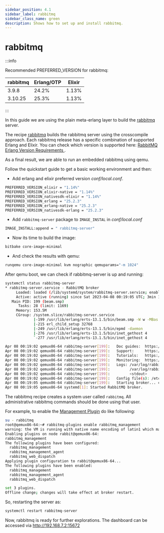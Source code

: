 ```yaml
---
sidebar_position: 4.1
sidebar_label: rabbitmq
sidebar_class_name: green
description: Shows how to set up and install rabbitmq.
---
```


# rabbitmq

:::info

Recommended PREFERRED_VERSION for rabbitmq:

| rabbitmq | Erlang/OTP | Elixir |
| ---------| ---------- | ------ |
| 3.9.8    | 24.2%      | 1.13%  |
| 3.10.25  | 25.3%      | 1.13%  |

:::

In this guide we are using the plain meta-erlang layer to build the
[rabbitmq](https://www.rabbitmq.com/) server.

The recipe
[rabbitmq](https://github.com/meta-erlang/meta-erlang/blob/master/recipes-connectivity/rabbitmq/)
builds the rabbitmq server using the crosscompile approach. Each rabbitmq
release has a specific combination of supported Erlang and Elixir. You can check
which version is supported here:
[ RabbitMQ Erlang Version Requirements ](https://www.rabbitmq.com/which-erlang.html).

As a final result, we are able to run an embedded rabbitmq using qemu.

Follow the quickstart guide to get a basic working environment and then:

- Add erlang and elixir preferred version _conf/local.conf_.

```bash
PREFERRED_VERSION_elixir = "1.14%"
PREFERRED_VERSION_elixir-native = "1.14%"
PREFERRED_VERSION_nativesdk-elixir = "1.14%"
PREFERRED_VERSION_erlang = "25.2.3"
PREFERRED_VERSION_erlang-native = "25.2.3"
PREFERRED_VERSION_nativesdk-erlang = "25.2.3"
```

- Add `rabbitmq-server` package to `IMAGE_INSTAL` in _conf/local.conf_

```bash
IMAGE_INSTALL:append = " rabbitmq-server"
```

- Now its time to build the image:

```bash
bitbake core-image-minimal
```

- And check the results with qemu:

```bash
runqemu core-image-minimal kvm nographic qemuparams="-m 1024"
```

After qemu boot, we can check if rabbitmq-server is up and running:

```bash
systemctl status rabbitmq-server
* rabbitmq-server.service - RabbitMQ broker
     Loaded: loaded (/lib/systemd/system/rabbitmq-server.service; enabled; preset: enabled)
     Active: active (running) since Sat 2023-04-08 00:19:05 UTC; 3min 1s ago
   Main PID: 199 (beam.smp)
      Tasks: 28 (limit: 1169)
     Memory: 153.5M
     CGroup: /system.slice/rabbitmq-server.service
             |-199 /usr/lib/erlang/erts-13.1.5/bin/beam.smp -W w -MBas ageffcbf -MHas ageffcbf -MBlmbcs 512 -MHlmbcs 512 -MMmcs 30 -P 1048576 -t 5000000 -stbt db -zdbbl 128000 -sbwt none -sbwtdcpu none -sb...
             |-215 erl_child_setup 32768
             |-249 /usr/lib/erlang/erts-13.1.5/bin/epmd -daemon
             |-276 /usr/lib/erlang/erts-13.1.5/bin/inet_gethost 4
             `-277 /usr/lib/erlang/erts-13.1.5/bin/inet_gethost 4

Apr 08 00:19:02 qemux86-64 rabbitmq-server[199]:   Doc guides:  https://rabbitmq.com/documentation.html
Apr 08 00:19:02 qemux86-64 rabbitmq-server[199]:   Support:     https://rabbitmq.com/contact.html
Apr 08 00:19:02 qemux86-64 rabbitmq-server[199]:   Tutorials:   https://rabbitmq.com/getstarted.html
Apr 08 00:19:02 qemux86-64 rabbitmq-server[199]:   Monitoring:  https://rabbitmq.com/monitoring.html
Apr 08 00:19:02 qemux86-64 rabbitmq-server[199]:   Logs: /var/log/rabbitmq/rabbit@qemux86-64.log
Apr 08 00:19:02 qemux86-64 rabbitmq-server[199]:         /var/log/rabbitmq/rabbit@qemux86-64_upgrade.log
Apr 08 00:19:02 qemux86-64 rabbitmq-server[199]:         <stdout>
Apr 08 00:19:02 qemux86-64 rabbitmq-server[199]:   Config file(s): /etc/rabbitmq/rabbitmq.conf
Apr 08 00:19:05 qemux86-64 rabbitmq-server[199]:   Starting broker... completed with 0 plugins.
Apr 08 00:19:05 qemux86-64 systemd[1]: Started RabbitMQ broker.
```

The rabbitmq recipe creates a system user called `rabbitmq`. All administrative
rabbitmq commands should be done using that user.

For example, to enable the
[Management Plugin](https://rabbitmq.com/management.html) do like following:

```bash
su - rabbitmq
root@qemux86-64:~# rabbitmq-plugins enable rabbitmq_management
warning: the VM is running with native name encoding of latin1 which may cause Elixir to malfunction as it expects utf8. Please ensure your locale is set to UTF-8 (which can be verified by running "locale" i)
Enabling plugins on node rabbit@qemux86-64:
rabbitmq_management
The following plugins have been configured:
  rabbitmq_management
  rabbitmq_management_agent
  rabbitmq_web_dispatch
Applying plugin configuration to rabbit@qemux86-64...
The following plugins have been enabled:
  rabbitmq_management
  rabbitmq_management_agent
  rabbitmq_web_dispatch

set 3 plugins.
Offline change; changes will take effect at broker restart.
```

So, restarting the server as:

```bash
systemctl restart rabbitmq-server
```

Now, rabbitmq is ready for further explorations. The dashboard can be accessed
via http://192.168.7.2:15672
